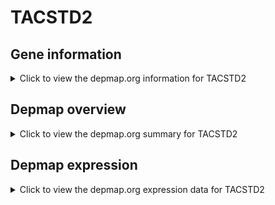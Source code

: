 <h1>TACSTD2</h1>

<h2>Gene information</h2>
<details>
  <summary>Click to view the depmap.org information for TACSTD2</summary>
  <iframe src="https://depmap.org/portal/gene/TACSTD2?tab=about" style="border:none;width:100%;height:800px"></iframe>
</details>

<h2>Depmap overview</h2>
<details>
  <summary>Click to view the depmap.org summary for TACSTD2</summary>
  <iframe src="https://depmap.org/portal/gene/TACSTD2?tab=overview" style="border:none;width:100%;height:800px"></iframe>
</details>

<h2>Depmap expression</h2>
<details>
  <summary>Click to view the depmap.org expression data for TACSTD2</summary>
  <iframe src="https://depmap.org/portal/gene/TACSTD2?tab=characterization" style="border:none;width:100%;height:800px"></iframe>
</details>


<!--
<h2>Reactome Pathway diagram</h2>
PNAME
-->


